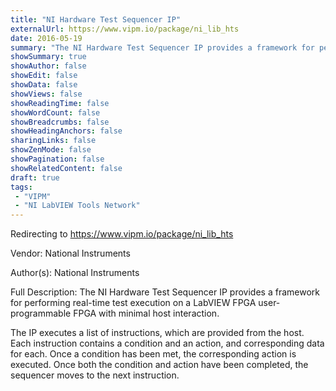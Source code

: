 ```yaml
---
title: "NI Hardware Test Sequencer IP"
externalUrl: https://www.vipm.io/package/ni_lib_hts
date: 2016-05-19
summary: "The NI Hardware Test Sequencer IP provides a framework for performing real-time test execution on a LabVIEW FPGA user-programmable FPGA with minimal host interaction."
showSummary: true
showAuthor: false
showEdit: false
showData: false
showViews: false
showReadingTime: false
showWordCount: false
showBreadcrumbs: false
showHeadingAnchors: false
sharingLinks: false
showZenMode: false
showPagination: false
showRelatedContent: false
draft: true
tags:
 - "VIPM"
 - "NI LabVIEW Tools Network"
---
```


Redirecting to https://www.vipm.io/package/ni_lib_hts

Vendor: National Instruments

Author(s): National Instruments
 
Full Description:
The NI Hardware Test Sequencer IP provides a framework for performing real-time test execution on a LabVIEW FPGA user-programmable FPGA with minimal host interaction.

The IP executes a list of instructions, which are provided from the host.  Each instruction contains a condition and an action, and corresponding data for each.  Once a condition has been met, the corresponding action is executed.  Once both the condition and action have been completed, the sequencer moves to the next instruction.
